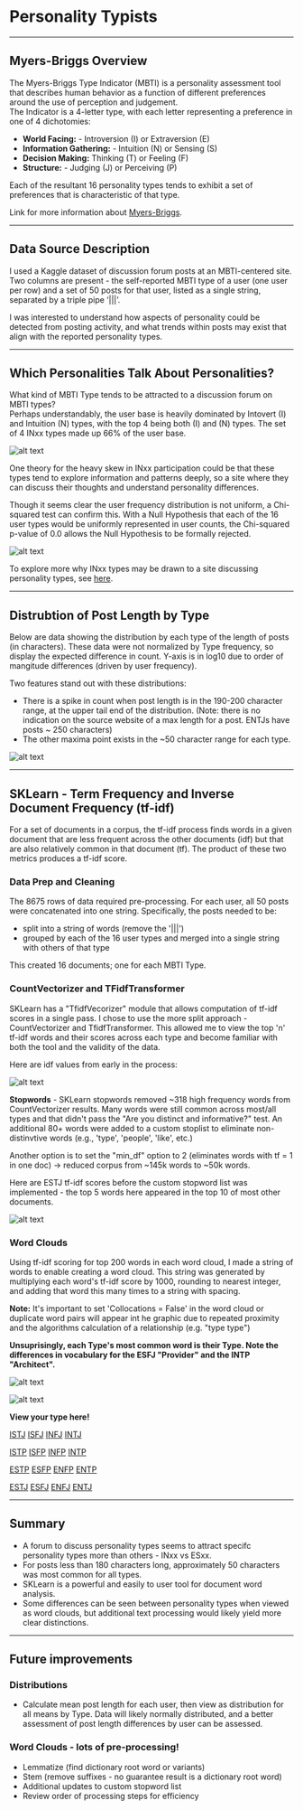 # Personality Typists

---
## Myers-Briggs Overview
The Myers-Briggs Type Indicator (MBTI) is a personality assessment tool that describes human behavior as a function of different preferences around the use of perception and judgement.  
The Indicator is a 4-letter type, with each letter representing a preference in one of 4 dichotomies:
- **World Facing:** - Introversion (I) or Extraversion (E)
- **Information Gathering:** - Intuition (N) or Sensing (S)
- **Decision Making:** Thinking (T) or Feeling (F)
- **Structure:** - Judging (J) or Perceiving (P)

Each of the resultant 16 personality types tends to exhibit a set of preferences that is characteristic of that type.

Link for more information about [Myers-Briggs](https://www.myersbriggs.org/my-mbti-personality-type/mbti-basics/home.htm?bhcp=1).

---
## Data Source Description
I used a Kaggle dataset of discussion forum posts at an MBTI-centered site. Two columns are present - the self-reported MBTI type of a user (one user per row) and a set of 50 posts for that user, listed as a single string, separated by a triple pipe ‘|||’.

I was interested to understand how aspects of personality could be detected from posting activity, and what trends within posts may exist that align with the reported personality types.

---
## Which Personalities Talk About Personalities?
What kind of MBTI Type tends to be attracted to a discussion forum on MBTI types?  
Perhaps understandably, the user base is heavily dominated by Intovert (I) and Intuition (N) types, with the top 4 being 
both (I) and (N) types.  The set of 4 INxx types made up 66% of the user base.

![alt text](/images/post_count_by_type_ei.png)

One theory for the heavy skew in INxx participation could be that these types tend to explore information and patterns deeply, so a site where they can discuss their thoughts and understand personality differences.

Though it seems clear the user frequency distribution is not uniform, a Chi-squared test can confirm this.  With a Null Hypothesis that each of the 16 user types would be uniformly represented in user counts, the Chi-squared p-value of 0.0 allows the Null Hypothesis to be formally rejected.

![alt text](/images/posts_by_user_chi-squared.png)

To explore more why INxx types may be drawn to a site discussing personality types, see [here](https://personalityjunkie.com/infj-infp-intj-intp-modern-life/).

---
## Distrubtion of Post Length by Type
Below are data showing the distribution by each type of the length of posts (in characters).  These data were not normalized by Type frequency, so display the expected difference in count.  Y-axis is in log10 due to order of mangitude differences (driven by user frequency).

Two features stand out with these distributions:
- There is a spike in count when post length is in the 190-200 character range, at the upper tail end of the distribution.  (Note: there is no indication on the source website of a max length for a post.  ENTJs have posts ~ 250 characters)
- The other maxima point exists in the ~50 character range for each type.

![alt text](/images/post_length_hist_by_type.png)


---
## SKLearn - Term Frequency and Inverse Document Frequency (tf-idf)
For a set of documents in a corpus, the tf-idf process finds words in a given document that are less frequent across the other documents (idf) but that are also relatively common in that document (tf).  The product of these two metrics produces a tf-idf score.

### Data Prep and Cleaning
The 8675 rows of data required pre-processing.  For each user, all 50 posts were concatenated into one string.  Specifically, the posts needed to be:
- split into a string of words (remove the '|||')
- grouped by each of the 16 user types and merged into a single string with others of that type

This created 16 documents; one for each MBTI Type.

### **CountVectorizer and TFidfTransformer**
  SKLearn has a "TfidfVecorizer" module that allows computation of tf-idf scores in a single pass.  I chose to use the more split approach - CountVectorizer and TfidfTransformer.  This allowed me to view the top 'n' tf-idf words and their scores across each type and become familiar with both the tool and the validity of the data.
  
  Here are idf values from early in the process:

![alt text](/images/mbti-idf-values.png)

  **Stopwords** - SKLearn stopwords removed ~318 high frequency words from CountVectorizer results.  Many words were still common across most/all types and that didn't pass the "Are you distinct and informative?" test.
  An additional 80+ words were added to a custom stoplist to eliminate non-distinvtive words (e.g., 'type', 'people', 'like', etc.)
  
  Another option is to set the "min_df" option to 2 (eliminates words with tf = 1 in one doc) -> reduced corpus from ~145k words to ~50k words.

  Here are ESTJ tf-idf scores before the custom stopword list was implemented - the top 5 words here appeared in the top 10 of most other documents.
  
![alt text](/images/tf-idf_ESTJ_default_stopwords.png)
 

### **Word Clouds**
  Using tf-idf scoring for top 200 words in each word cloud, I made a string of words to enable creating a word cloud.  This string was generated by multiplying each word's tf-idf score by 1000, rounding to nearest integer, and adding that word this many times to a string with spacing.

  **Note:** It's important to set 'Collocations = False' in the word cloud or duplicate word pairs will appear int he graphic due to repeated proximity and the algorithms calculation of a relationship (e.g. "type type")

**Unsuprisingly, each Type's most common word is their Type.  Note the differences in vocabulary for the ESFJ "Provider" and the INTP "Architect".**

![alt text](/images/word_cloud_ESFJ.png)

![alt text](/images/word_cloud_INTP.png)

**View your type here!**

[ISTJ](/images/word_cloud_ISTJ.png)   [ISFJ](/images/word_cloud_ISFJ.png)   [INFJ](/images/word_cloud_INFJ.png)   [INTJ](/images/word_cloud_INTJ.png)

[ISTP](/images/word_cloud_ISTP.png)   [ISFP](/images/word_cloud_ISFP.png)   [INFP](/images/word_cloud_INFP.png)   [INTP](/images/word_cloud_INTP.png)

[ESTP](/images/word_cloud_ESTP.png)   [ESFP](/images/word_cloud_ESFP.png)   [ENFP](/images/word_cloud_ENFP.png)   [ENTP](/images/word_cloud_ENTP.png)

[ESTJ](/images/word_cloud_ESTJ.png)   [ESFJ](/images/word_cloud_ESFJ.png)   [ENFJ](/images/word_cloud_ENFJ.png)   [ENTJ](/images/word_cloud_ENTJ.png)

---
## Summary
- A forum to discuss personality types seems to attract specifc personality types more than others - INxx vs ESxx.
- For posts less than 180 characters long, approximately 50 characters was most common for all types.
- SKLearn is a powerful and easily to user tool for document word analysis.
- Some differences can be seen between personality types when viewed as word clouds, but additional text processing would likely yield more clear distinctions.

---
## Future improvements
### Distributions
 - Calculate mean post length for each user, then view as distribution for all means by Type.  Data will likely normally distributed, and a better assessment of post length differences by user can be assessed.

### Word Clouds - lots of pre-processing!
 - Lemmatize (find dictionary root word or variants)
 - Stem (remove suffixes - no guarantee result is a dictionary root word)
 - Additional updates to custom stopword list
 - Review order of processing steps for efficiency
